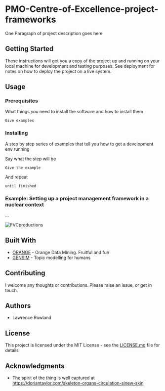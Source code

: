 # PMO-Centre-of-Excellence-project-frameworks

One Paragraph of project description goes here



## Getting Started

These instructions will get you a copy of the project up and running on your local machine for development and testing purposes. See deployment for notes on how to deploy the project on a live system.

## Usage

### Prerequisites

What things you need to install the software and how to install them

```
Give examples
```

### Installing

A step by step series of examples that tell you how to get a development env running

Say what the step will be

```
Give the example
```

And repeat

```
until finished
```
### Example: Setting up a project management framework in a nuclear context
...

<img src="https://github.com/lawrencerowland/Data-Model-for-Project-Frameworks/blob/master/Project%20frameworks%20by%20using%20NLP%20in%20Orange%20Datamining/Screenshot%202020-03-01%20at%2018.26.00.png" title="Topic modelling a particular business domain" alt="FVCproductions"></a>

## Built With

* [ORANGE](//https://orange.biolab.si/) - Orange Data Mining. Fruitful and fun
* [GENSIM](https://radimrehurek.com/gensim/) - Topic modelling for humans

## Contributing

I welcome any thoughts or contributions. Please raise an issue, or get in touch. 

## Authors
* Lawrence Rowland

## License

This project is licensed under the MIT License - see the [LICENSE.md](LICENSE.md) file for details

## Acknowledgments

* The spirit of the thing is well captured at https://doriantaylor.com/skeleton-organs-circulation-sinew-skin


